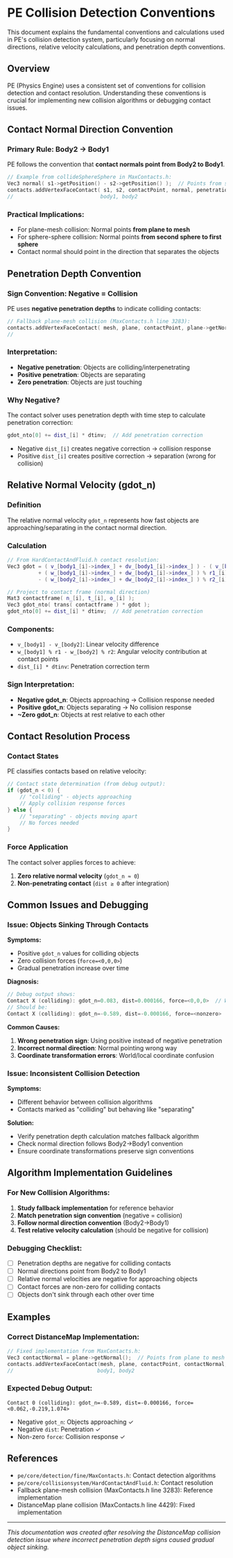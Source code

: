 # PE Collision Detection Conventions

This document explains the fundamental conventions and calculations used in PE's collision detection system, particularly focusing on normal directions, relative velocity calculations, and penetration depth conventions.

## Overview

PE (Physics Engine) uses a consistent set of conventions for collision detection and contact resolution. Understanding these conventions is crucial for implementing new collision algorithms or debugging contact issues.

## Contact Normal Direction Convention

### Primary Rule: Body2 → Body1
PE follows the convention that **contact normals point from Body2 to Body1**.

```cpp
// Example from collideSphereSphere in MaxContacts.h:
Vec3 normal( s1->getPosition() - s2->getPosition() );  // Points from s2 to s1
contacts.addVertexFaceContact( s1, s2, contactPoint, normal, penetration );
//                            body1, body2
```

### Practical Implications:
- For plane-mesh collision: Normal points **from plane to mesh**
- For sphere-sphere collision: Normal points **from second sphere to first sphere**
- Contact normal should point in the direction that separates the objects

## Penetration Depth Convention

### Sign Convention: Negative = Collision
PE uses **negative penetration depths** to indicate colliding contacts:

```cpp
// Fallback plane-mesh collision (MaxContacts.h line 3283):
contacts.addVertexFaceContact( mesh, plane, contactPoint, plane->getNormal(), -penetrationDepth );
//                                                                              ^^^^ NEGATIVE
```

### Interpretation:
- **Negative penetration**: Objects are colliding/interpenetrating
- **Positive penetration**: Objects are separating
- **Zero penetration**: Objects are just touching

### Why Negative?
The contact solver uses penetration depth with time step to calculate penetration correction:
```cpp
gdot_nto[0] += dist_[i] * dtinv;  // Add penetration correction
```
- Negative `dist_[i]` creates negative correction → collision response
- Positive `dist_[i]` creates positive correction → separation (wrong for collision)

## Relative Normal Velocity (gdot_n)

### Definition
The relative normal velocity `gdot_n` represents how fast objects are approaching/separating in the contact normal direction.

### Calculation
```cpp
// From HardContactAndFluid.h contact resolution:
Vec3 gdot = ( v_[body1_[i]->index_] + dv_[body1_[i]->index_] ) - ( v_[body2_[i]->index_] + dv_[body2_[i]->index_] )
          + ( w_[body1_[i]->index_] + dw_[body1_[i]->index_] ) % r1_[i]
          - ( w_[body2_[i]->index_] + dw_[body2_[i]->index_] ) % r2_[i];

// Project to contact frame (normal direction)
Mat3 contactframe( n_[i], t_[i], o_[i] );
Vec3 gdot_nto( trans( contactframe ) * gdot );
gdot_nto[0] += dist_[i] * dtinv;  // Add penetration correction
```

### Components:
- `v_[body1] - v_[body2]`: Linear velocity difference
- `w_[body1] % r1 - w_[body2] % r2`: Angular velocity contribution at contact points
- `dist_[i] * dtinv`: Penetration correction term

### Sign Interpretation:
- **Negative gdot_n**: Objects approaching → Collision response needed
- **Positive gdot_n**: Objects separating → No collision response
- **~Zero gdot_n**: Objects at rest relative to each other

## Contact Resolution Process

### Contact States
PE classifies contacts based on relative velocity:
```cpp
// Contact state determination (from debug output):
if (gdot_n < 0) {
    // "colliding" - objects approaching
    // Apply collision response forces
} else {
    // "separating" - objects moving apart
    // No forces needed
}
```

### Force Application
The contact solver applies forces to achieve:
1. **Zero relative normal velocity** (`gdot_n ≈ 0`)
2. **Non-penetrating contact** (`dist ≥ 0` after integration)

## Common Issues and Debugging

### Issue: Objects Sinking Through Contacts
**Symptoms:**
- Positive `gdot_n` values for colliding objects
- Zero collision forces (`force=<0,0,0>`)
- Gradual penetration increase over time

**Diagnosis:**
```cpp
// Debug output shows:
Contact X (colliding): gdot_n=0.083, dist=0.000166, force=<0,0,0>  // WRONG
// Should be:
Contact X (colliding): gdot_n=-0.589, dist=-0.000166, force=<nonzero>  // CORRECT
```

**Common Causes:**
1. **Wrong penetration sign**: Using positive instead of negative penetration
2. **Incorrect normal direction**: Normal pointing wrong way
3. **Coordinate transformation errors**: World/local coordinate confusion

### Issue: Inconsistent Collision Detection
**Symptoms:**
- Different behavior between collision algorithms
- Contacts marked as "colliding" but behaving like "separating"

**Solution:**
- Verify penetration depth calculation matches fallback algorithm
- Check normal direction follows Body2→Body1 convention
- Ensure coordinate transformations preserve sign conventions

## Algorithm Implementation Guidelines

### For New Collision Algorithms:
1. **Study fallback implementation** for reference behavior
2. **Match penetration sign convention** (negative = collision)
3. **Follow normal direction convention** (Body2→Body1)
4. **Test relative velocity calculation** (should be negative for collision)

### Debugging Checklist:
- [ ] Penetration depths are negative for colliding contacts
- [ ] Normal directions point from Body2 to Body1
- [ ] Relative normal velocities are negative for approaching objects
- [ ] Contact forces are non-zero for colliding contacts
- [ ] Objects don't sink through each other over time

## Examples

### Correct DistanceMap Implementation:
```cpp
// Fixed implementation from MaxContacts.h:
Vec3 contactNormal = plane->getNormal();  // Points from plane to mesh
contacts.addVertexFaceContact(mesh, plane, contactPoint, contactNormal, -candidate.penetration);
//                           body1, body2                                  ^^^^ NEGATIVE
```

### Expected Debug Output:
```
Contact 0 (colliding): gdot_n=-0.589, dist=-0.000166, force=<0.062,-0.219,1.074>
```
- Negative `gdot_n`: Objects approaching ✓
- Negative `dist`: Penetration ✓
- Non-zero `force`: Collision response ✓

## References

- `pe/core/detection/fine/MaxContacts.h`: Contact detection algorithms
- `pe/core/collisionsystem/HardContactAndFluid.h`: Contact resolution
- Fallback plane-mesh collision (MaxContacts.h line 3283): Reference implementation
- DistanceMap plane collision (MaxContacts.h line 4429): Fixed implementation

---
*This documentation was created after resolving the DistanceMap collision detection issue where incorrect penetration depth signs caused gradual object sinking.*